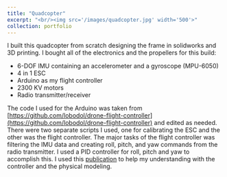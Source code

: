 ```yaml
---
title: "Quadcopter"
excerpt: "<br/><img src='/images/quadcopter.jpg' width='500'>"
collection: portfolio
---
```


I built this quadcopter from scratch designing the frame in solidworks and 3D printing. I bought all of the electronics and the propellers for this build:

- 6-DOF IMU containing an accelerometer and a gyroscope (MPU-6050)
- 4 in 1 ESC
- Arduino as my flight controller
- 2300 KV motors
- Radio transmitter/receiver

The code I used for the Arduino was taken from [https://github.com/lobodol/drone-flight-controller](https://github.com/lobodol/drone-flight-controller) and edited as needed. There were two separate scripts I used, one for calibrating the ESC and the other was the flight controller. The major tasks of the flight controller was filtering the IMU data and creating roll, pitch, and yaw commands from the radio transmitter. I used a PID controller for roll, pitch and yaw to accomplish this. I used this [publication](https://ieeexplore.ieee.org/document/7813499) to help my understanding with the controller and the physical modeling.


